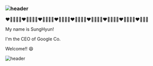 ### ![header](https://capsule-render.vercel.app/api?type=wave&&color=gradient&height=300&section=header&text=JJ%20SungHyun&fontSize=90&animation=twinkling)

:heart::yellow_heart::purple_heart::blue_heart::green_heart::heart::yellow_heart::purple_heart::blue_heart::green_heart::heart::yellow_heart::purple_heart::blue_heart::green_heart::heart::yellow_heart::purple_heart::blue_heart::green_heart::heart::yellow_heart::purple_heart::blue_heart::green_heart::heart::yellow_heart::purple_heart::blue_heart::green_heart::heart::yellow_heart::purple_heart::blue_heart::green_heart::heart::yellow_heart::purple_heart::blue_heart::green_heart::heart::yellow_heart::purple_heart::blue_heart:

My name is SungHyun!

I'm the CEO of Google Co.

Welcome!! :smile:

![header](https://capsule-render.vercel.app/api?type=wave&&color=gradient&height=300&section=footer&text=See%20You~&rotate=180&fontSize=90&animation=fadeIn&rotate=180)
<!--
**SKT-T1-BUSH/SKT-T1-BUSH** is a ✨ _special_ ✨ repository because its `README.md` (this file) appears on your GitHub profile.

Here are some ideas to get you started:

- 🔭 I’m currently working on ...
- 🌱 I’m currently learning ...
- 👯 I’m looking to collaborate on ...
- 🤔 I’m looking for help with ...
- 💬 Ask me about ...
- 📫 How to reach me: ...
- 😄 Pronouns: ...
- ⚡ Fun fact: ...
-->

